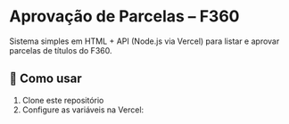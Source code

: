 # Aprovação de Parcelas – F360

Sistema simples em HTML + API (Node.js via Vercel) para listar e aprovar parcelas de títulos do F360.

## 🚀 Como usar

1. Clone este repositório
2. Configure as variáveis na Vercel:

